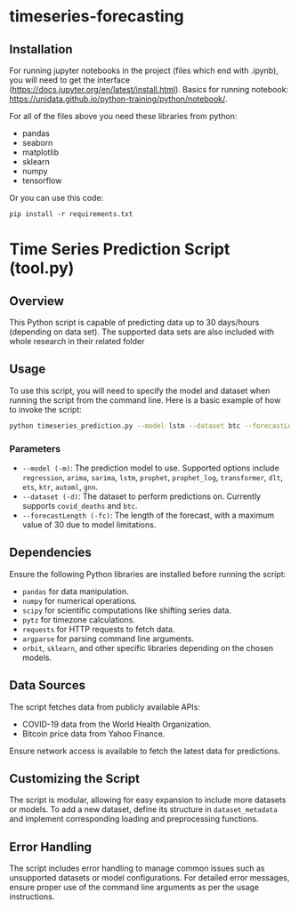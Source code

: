 # timeseries-forecasting

## Installation

For running jupyter notebooks in the project (files which end with .ipynb), you will need to get the interface (https://docs.jupyter.org/en/latest/install.html).
Basics for running notebook: https://unidata.github.io/python-training/python/notebook/.

For all of the files above you need these libraries from python:

- pandas
- seaborn
- matplotlib
- sklearn
- numpy
- tensorflow

Or you can use this code:
```
pip install -r requirements.txt
```

# Time Series Prediction Script (tool.py)

## Overview
This Python script is capable of predicting data up to 30 days/hours (depending on data set).
The supported data sets are also included with whole research in their related folder


## Usage
To use this script, you will need to specify the model and dataset when running the script from the command line. Here is a basic example of how to invoke the script:

```bash
python timeseries_prediction.py --model lstm --dataset btc --forecastLength 15
```

### Parameters
- `--model (-m)`: The prediction model to use. Supported options include `regression`, `arima`, `sarima`, `lstm`, `prophet`, `prophet_log`, `transformer`, `dlt`, `ets`, `ktr`, `automl`, `gnn`.
- `--dataset (-d)`: The dataset to perform predictions on. Currently supports `covid_deaths` and `btc`.
- `--forecastLength (-fc)`: The length of the forecast, with a maximum value of 30 due to model limitations.

## Dependencies
Ensure the following Python libraries are installed before running the script:
- `pandas` for data manipulation.
- `numpy` for numerical operations.
- `scipy` for scientific computations like shifting series data.
- `pytz` for timezone calculations.
- `requests` for HTTP requests to fetch data.
- `argparse` for parsing command line arguments.
- `orbit`, `sklearn`, and other specific libraries depending on the chosen models.

## Data Sources
The script fetches data from publicly available APIs:
- COVID-19 data from the World Health Organization.
- Bitcoin price data from Yahoo Finance.

Ensure network access is available to fetch the latest data for predictions.

## Customizing the Script
The script is modular, allowing for easy expansion to include more datasets or models. To add a new dataset, define its structure in `dataset_metadata` and implement corresponding loading and preprocessing functions.

## Error Handling
The script includes error handling to manage common issues such as unsupported datasets or model configurations. For detailed error messages, ensure proper use of the command line arguments as per the usage instructions.
